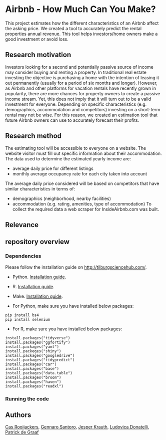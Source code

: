 # Airbnb - How Much Can You Make?
This project estimates how the different characteristics of an Airbnb affect the asking price. We created a tool to accurately predict the rental properties annual revenue. This tool helps investors/home owners make a good investment or avoid loss. 

## Research motivation

Investors looking for a second and potentially passive source of income may consider buying and renting a property. In traditional real estate investing the objective is purchasing a home with the intention of leasing it out permanently (usually for a period of six months and longer). However, as Airbnb and other platforms for vacation rentals have recently grown in popularity, there are more chances for property owners to create a passive income stream. Yet, this does not imply that it will turn out to be a valid investment for everyone. Depending on specific characteristics (e.g. demographics, accommodation and competitors) investing on a short-term rental may not be wise. For this reason, we created an estimation tool that future Airbnb owners can use to accurately forecast their profits.


## Research method

The estimating tool will be accessible to everyone on a website. The website visitor must fill out specific information about their accommodation. The data used to determine the estimated yearly income are:

- average daily price for different listings 
- monthly average occupancy rate for each city taken into account

The average daily price considered will be based on competitors that have similar characteristics in terms of: 
- demographics (neighborhood, nearby facilities) 
- accommodation (e.g. rating, amenities, type of accommodation) 
To collect the required data a web scraper for InsideAirbnb.com was built.

## Relevance


## repository overview


### Dependencies

Please follow the installation guide on http://tilburgsciencehub.com/.

- Python. [Installation guide](https://tilburgsciencehub.com/building-blocks/configure-your-computer/statistics-and-computation/python/).
- R. [Installation guide](https://tilburgsciencehub.com/building-blocks/configure-your-computer/statistics-and-computation/r/).
- Make. [Installation guide](https://tilburgsciencehub.com/building-blocks/configure-your-computer/automation-and-workflows/make/).

- For Python, make sure you have installed below packages:
```
pip install bs4
pip install selenium
```

- For R, make sure you have installed below packages:
```
install.packages("tidyverse")
install.packages("ggfortify")
install.packages("yaml")
install.packeges("shiny")
install.packages("googledrive")
install.packages("tidypredict")
install.packages("car")
install.packages("base")
install.packages("data.table")
install.packages("broom")
install.packages("haven")
install.packages("readxl")
```

### Running the code


## Authors
[Cas Rooijackers](https://github.com/casrooij), [Gennaro Santoro](https://github.com/Ginseng-Effect), [Jesper Krauth](https://github.com/jesperkrauth), [Ludovica Donatelli](https://github.com/ludoivca), [Patrick de Graaf](https://github.com/Patrickdeg)
